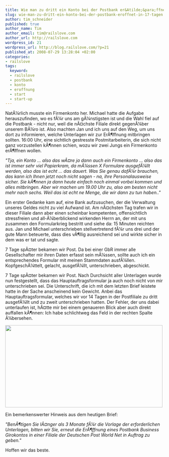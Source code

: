 ```yaml
--- 
title: Wie man zu dritt ein Konto bei der Postbank er&Atilde;&para;ffnet ... in 17+ Tagen
slug: wie-man-zu-dritt-ein-konto-bei-der-postbank-eroffnet-in-17-tagen
author: tim_schneider
published: true
author_name: Tim
author_email: tim@railslove.com
author_url: http://railslove.com
wordpress_id: 21
wordpress_url: http://blog.railslove.com/?p=21
published_at: 2008-07-29 13:28:04 +02:00
categories: 
- railslove
tags: 
  keyword: 
  - railslove
  - postbank
  - konto
  - eroffnung
  - start
  - start-up
---
```

Nat&Atilde;&frac14;rlich musste ein Firmenkonto her. Michael hatte die Aufgabe herauszufinden, wo es f&Atilde;&frac14;r uns am g&Atilde;&frac14;nstigsten ist und die Wahl fiel auf die Postbank - nicht nur, weil die n&Atilde;&curren;chste Filiale direkt gegen&Atilde;&frac14;ber unserem B&Atilde;&frac14;ro ist. Also machten Jan und ich uns auf den Weg, um uns dort zu informieren, welche Unterlagen wir zur Er&Atilde;&para;ffnung mitbringen sollten. 16:00 Uhr, eine sichtlich gestresste Postmitarbeiterin, die sich nicht ganz vorzustellen k&Atilde;&para;nnen schien, wozu wir zwei Jungs ein Firmenkonto er&Atilde;&para;ffnen wollen.

<em>"Tja, ein Konto ... also das w&Atilde;&curren;re ja dann auch ein Firmenkonto ... also das ist immer sehr viel Papierkram, da m&Atilde;&frac14;ssen X Formulare ausgef&Atilde;&frac14;llt werden, also das ist echt ... das dauert. Was Sie genau daf&Atilde;&frac14;r brauchen, das kann ich Ihnen jetzt noch nicht sagen - na, ihre Personalausweise sicher. Sie k&Atilde;&para;nnen ja dann heute einfach noch einmal vorbei kommen und alles mitbringen. Aber wir machen um 19.00 Uhr zu, also am besten nicht mehr nach sechs. Weil das ist echt ne Menge, die wir dann zu tun haben.."</em>

Ein erster Gedanke kam auf, eine Bank aufzusuchen, der die Verwaltung unseres Geldes nicht zu viel Aufwand ist. Am n&Atilde;&curren;chsten Tag trafen wir in dieser Filiale dann aber einen scheinbar kompetenten, offensichtlich stressfreien und all-&Atilde;&frac14;berblickend wirkenden Herrn an, der mit uns zusammen den Formularkrieg bestritt und siehe da: 15 Minuten reichten aus. Jan und Michael unterschrieben stellvertretend f&Atilde;&frac14;r uns drei und der gute Mann beteuerte, dass dies v&Atilde;&para;llig ausreichend sei und wirkte sicher in dem was er tat und sagte.

7 Tage sp&Atilde;&curren;ter bekamen wir Post. Da bei einer GbR immer alle Gesellschafter mir ihren Daten erfasst sein m&Atilde;&frac14;ssen, sollte auch ich ein entsprechendes Formular mit meinen Stammdaten ausf&Atilde;&frac14;llen. Kopfgesch&Atilde;&frac14;ttelt, gelacht, ausgef&Atilde;&frac14;llt, unterschrieben, abgeschickt.

7 Tage sp&Atilde;&curren;ter bekamen wir Post. Nach Durchsicht aller Unterlagen wurde nun festgestellt, dass das Hauptauftragsformular ja auch noch nicht von mir unterschrieben sei. Die Unterschrift, die ich mit dem letzten Brief leistete hatte in der Sache anscheinend kein Gewicht. Anbei das Hauptauftragsformular, welches wir vor 14 Tagen in der Postfiliale zu dritt ausgef&Atilde;&frac14;llt und zu zweit unterschrieben hatten. Der Fehler, der uns dabei unterlaufen ist, h&Atilde;&curren;tte mir bei einem genaueren Blick aber auch direkt auffallen k&Atilde;&para;nnen: Ich habe schlichtweg das Feld in der rechten Spalte &Atilde;&frac14;bersehen.

<img src="http://blog.railslove.com/wp-content/uploads/2008/07/postbank.jpg" alt="" title="postbank" width="500" height="261" class="alignnone size-full wp-image-22" />

Ein bemerkenswerter Hinweis aus dem heutigen Brief:

<em>"Ben&Atilde;&para;tigen Sie l&Atilde;&curren;nger als 3 Monate f&Atilde;&frac14;r die Vorlage der erforderlichen Unterlagen, bitten wir Sie, erneut die Er&Atilde;&para;ffnung eines Postbank Business Girokontos in einer Filiale der Deutschen Post World Net in Auftrag zu geben."</em>

Hoffen wir das beste.
